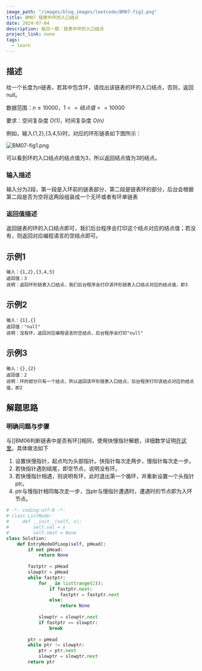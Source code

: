 ```yaml
---
image_path: "/images/blog_images/leetcode/BM07-fig1.png"
title: BM07 链表中环的入口结点
date: 2024-07-04
description: 每日一题：链表中环的入口结点
project_link: none
tags:
  - learn
---
```

## 描述

给一个长度为$n$﻿链表，若其中包含环，请找出该链表的环的入口结点，否则，返回null。

数据范围：$n≤10000$﻿，$1<=结点值<=10000$﻿

要求：空间复杂度 _$O(1)$_﻿，时间复杂度 _$O(n)$_﻿

例如，输入{1,2},{3,4,5}时，对应的环形链表如下图所示：

![BM07-fig1.png](/images/blog_images/leetcode/BM07-fig1.png)

可以看到环的入口结点的结点值为3，所以返回结点值为3的结点。

### 输入描述

输入分为2段，第一段是入环前的链表部分，第二段是链表环的部分，后台会根据第二段是否为空将这两段组装成一个无环或者有环单链表

### **返回值描述**

返回链表的环的入口结点即可，我们后台程序会打印这个结点对应的结点值；若没有，则返回对应编程语言的空结点即可。

## 示例1

```Plain
输入：{1,2},{3,4,5}
返回值：3
说明：返回环形链表入口结点，我们后台程序会打印该环形链表入口结点对应的结点值，即3
```

## 示例2

```Plain
输入：{1},{}
返回值："null"
说明：没有环，返回对应编程语言的空结点，后台程序会打印"null"
```

## 示例3

```Plain
输入：{},{2}
返回值：2
说明：环的部分只有一个结点，所以返回该环形链表入口结点，后台程序打印该结点对应的结点值，即2
```

## 解题思路

### 明确问题与步骤

与[[BM06判断链表中是否有环]]相同，使用快慢指针解题，详细数学证明[在这里](https://zhuanlan.zhihu.com/p/361049436)。具体做法如下

1. 设置快慢指针，起点均为头部指针。快指针每次走两步，慢指针每次走一步。
2. 若快指针遇到结尾，即空节点，说明没有环。
3. 若快慢指针相遇，则说明有环，此时退出第一个循环，并重新设置一个头指针ptr。
4. ptr与慢指针相同每次走一步，当ptr与慢指针遭遇时，遭遇时的节点即为入环节点。

```Python
# -*- coding:utf-8 -*-
# class ListNode:
#     def __init__(self, x):
#         self.val = x
#         self.next = None
class Solution:
    def EntryNodeOfLoop(self, pHead):
        if not pHead:
            return None
        
        fastptr = pHead
        slowptr = pHead
        while fastptr:
            for _ in list(range(2)):
                if fastptr.next:
                    fastptr = fastptr.next
                else:
                    return None
            
            slowptr = slowptr.next
            if fastptr == slowptr:
                break
        
        ptr = pHead
        while ptr != slowptr:
            ptr = ptr.next
            slowptr = slowptr.next
        return ptr
```
